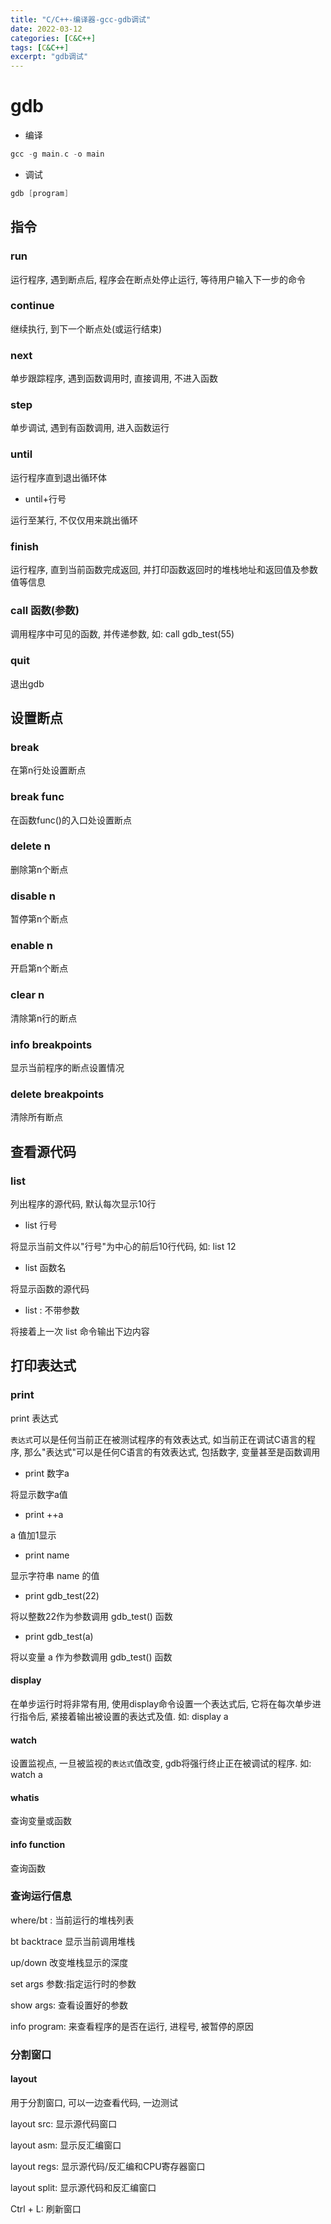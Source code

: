 ```yaml
---
title: "C/C++-编译器-gcc-gdb调试"
date: 2022-03-12
categories: [C&C++]
tags: [C&C++]
excerpt: "gdb调试"
---
```


# gdb

- 编译

```c
gcc -g main.c -o main
```

- 调试

```c
gdb [program]
```

## 指令

### run

运行程序, 遇到断点后, 程序会在断点处停止运行, 等待用户输入下一步的命令

### continue

继续执行, 到下一个断点处(或运行结束)

### next

单步跟踪程序, 遇到函数调用时, 直接调用, 不进入函数

### step

单步调试, 遇到有函数调用, 进入函数运行

### until

运行程序直到退出循环体

- until+行号

运行至某行, 不仅仅用来跳出循环

### finish

运行程序, 直到当前函数完成返回, 并打印函数返回时的堆栈地址和返回值及参数值等信息

### call 函数(参数)

调用程序中可见的函数, 并传递参数, 如: call gdb_test(55)

### quit

退出gdb

## 设置断点

### break

在第n行处设置断点

### break func

在函数func()的入口处设置断点

### delete n

删除第n个断点

### disable n

暂停第n个断点

### enable n

开启第n个断点

### clear n

清除第n行的断点

### info breakpoints

显示当前程序的断点设置情况

### delete breakpoints

清除所有断点

## 查看源代码

### list

列出程序的源代码, 默认每次显示10行

- list 行号

将显示当前文件以"行号"为中心的前后10行代码, 如: list 12

- list 函数名

将显示函数的源代码

- list : 不带参数

将接着上一次 list 命令输出下边内容

## 打印表达式

### print

print 表达式

`表达式`可以是任何当前正在被测试程序的有效表达式, 如当前正在调试C语言的程序, 那么"表达式"可以是任何C语言的有效表达式, 包括数字, 变量甚至是函数调用

- print 数字a

将显示数字a值

- print ++a

a 值加1显示

- print name

显示字符串 name 的值

- print gdb_test(22)

将以整数22作为参数调用 gdb_test() 函数

- print gdb_test(a)

将以变量 a 作为参数调用 gdb_test() 函数

#### display

在单步运行时将非常有用, 使用display命令设置一个表达式后, 它将在每次单步进行指令后, 紧接着输出被设置的表达式及值. 如:  display a

#### watch

设置监视点, 一旦被监视的`表达式`值改变, gdb将强行终止正在被调试的程序. 如:  watch a

#### whatis

查询变量或函数

#### info function

查询函数

### 查询运行信息

where/bt : 当前运行的堆栈列表

bt backtrace 显示当前调用堆栈

up/down 改变堆栈显示的深度

set args 参数:指定运行时的参数

show args: 查看设置好的参数

info program:  来查看程序的是否在运行, 进程号, 被暂停的原因

### 分割窗口

#### layout

用于分割窗口, 可以一边查看代码, 一边测试

layout src: 显示源代码窗口

layout asm: 显示反汇编窗口

layout regs: 显示源代码/反汇编和CPU寄存器窗口

layout split: 显示源代码和反汇编窗口

Ctrl + L: 刷新窗口
